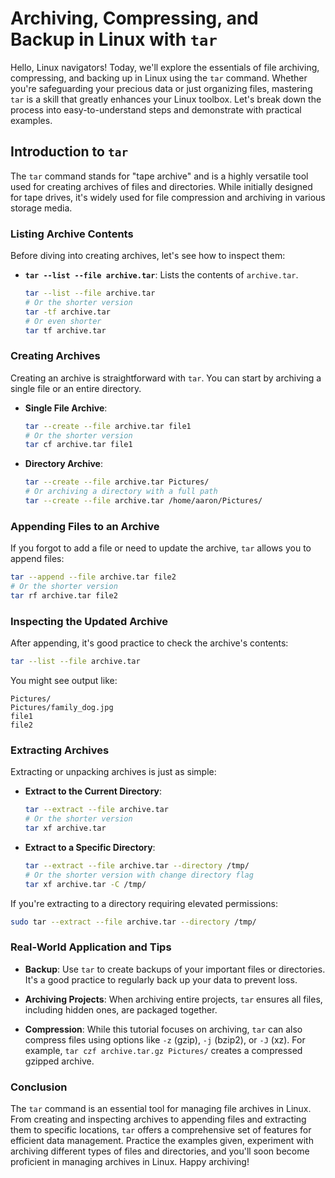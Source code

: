 # Archiving, Compressing, and Backup in Linux with `tar`

Hello, Linux navigators! Today, we'll explore the essentials of file archiving, compressing, and backing up in Linux using the `tar` command. Whether you're safeguarding your precious data or just organizing files, mastering `tar` is a skill that greatly enhances your Linux toolbox. Let's break down the process into easy-to-understand steps and demonstrate with practical examples.

## Introduction to `tar`

The `tar` command stands for "tape archive" and is a highly versatile tool used for creating archives of files and directories. While initially designed for tape drives, it's widely used for file compression and archiving in various storage media.

### Listing Archive Contents

Before diving into creating archives, let's see how to inspect them:

- **`tar --list --file archive.tar`**: Lists the contents of `archive.tar`.
  
  ```bash
  tar --list --file archive.tar
  # Or the shorter version
  tar -tf archive.tar
  # Or even shorter
  tar tf archive.tar
  ```

### Creating Archives

Creating an archive is straightforward with `tar`. You can start by archiving a single file or an entire directory.

- **Single File Archive**:

  ```bash
  tar --create --file archive.tar file1
  # Or the shorter version
  tar cf archive.tar file1
  ```
  
- **Directory Archive**:

  ```bash
  tar --create --file archive.tar Pictures/
  # Or archiving a directory with a full path
  tar --create --file archive.tar /home/aaron/Pictures/
  ```

### Appending Files to an Archive

If you forgot to add a file or need to update the archive, `tar` allows you to append files:

```bash
tar --append --file archive.tar file2
# Or the shorter version
tar rf archive.tar file2
```

### Inspecting the Updated Archive

After appending, it's good practice to check the archive's contents:

```bash
tar --list --file archive.tar
```

You might see output like:

```
Pictures/
Pictures/family_dog.jpg
file1
file2
```

### Extracting Archives

Extracting or unpacking archives is just as simple:

- **Extract to the Current Directory**:

  ```bash
  tar --extract --file archive.tar
  # Or the shorter version
  tar xf archive.tar
  ```

- **Extract to a Specific Directory**:

  ```bash
  tar --extract --file archive.tar --directory /tmp/
  # Or the shorter version with change directory flag
  tar xf archive.tar -C /tmp/
  ```

If you're extracting to a directory requiring elevated permissions:

```bash
sudo tar --extract --file archive.tar --directory /tmp/
```

### Real-World Application and Tips

- **Backup**: Use `tar` to create backups of your important files or directories. It's a good practice to regularly back up your data to prevent loss.
  
- **Archiving Projects**: When archiving entire projects, `tar` ensures all files, including hidden ones, are packaged together.
  
- **Compression**: While this tutorial focuses on archiving, `tar` can also compress files using options like `-z` (gzip), `-j` (bzip2), or `-J` (xz). For example, `tar czf archive.tar.gz Pictures/` creates a compressed gzipped archive.

### Conclusion

The `tar` command is an essential tool for managing file archives in Linux. From creating and inspecting archives to appending files and extracting them to specific locations, `tar` offers a comprehensive set of features for efficient data management. Practice the examples given, experiment with archiving different types of files and directories, and you'll soon become proficient in managing archives in Linux. Happy archiving!